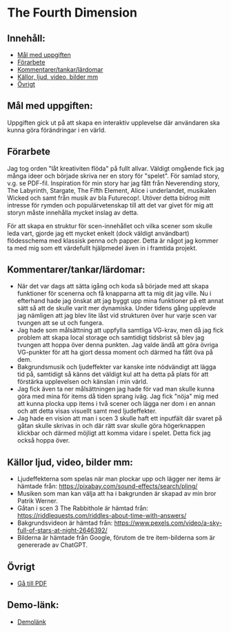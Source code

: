 # The Fourth Dimension

## Innehåll:
* [Mål med uppgiften](#mål-med-uppgiften)
* [Förarbete](#förarbete)
* [Kommentarer/tankar/lärdomar](#kommentarer-tankar-lärdomar)
* [Källor, ljud, video, bilder mm](#källor-ljud-video-bilder-mm)
* [Övrigt](#övrigt)

## Mål med uppgiften:
Uppgiften gick ut på att skapa en interaktiv upplevelse där användaren ska kunna göra förändringar i en värld. 

## Förarbete
Jag tog orden "låt kreativiten flöda" på fullt allvar. Väldigt omgående fick jag många ideer och började skriva ner en story för "spelet". För samlad story, v.g. se PDF-fil. Inspiration för min story har jag fått från Neverending story, The Labyrinth, Stargate, The Fifth Element, Alice i underlandet, musikalen Wicked och samt från musik av bla Futurecop!. Utöver detta bidrog mitt intresse för rymden och populärvetenskap till att det var givet för mig att storyn måste innehålla mycket inslag av detta. 

För att skapa en struktur för scen-innehållet och vilka scener som skulle leda vart, gjorde jag ett mycket enkelt (dock väldigt användbart) flödesschema med klassisk penna och papper. Detta är något jag kommer ta med mig som ett värdefullt hjälpmedel även in i framtida projekt. 

## Kommentarer/tankar/lärdomar:
* När det var dags att sätta igång och koda så började med att skapa funktioner för scenerna och få knapparna att ta mig dit jag ville. Nu i efterhand hade jag önskat att jag byggt upp mina funktioner på ett annat sätt så att de skulle varit mer dynamiska. Under tidens gång upplevde jag nämligen att jag blev lite låst vid strukturen över hur varje scen var tvungen att se ut och fungera. 
* Jag hade som målsättning att uppfylla samtliga VG-krav, men då jag fick problem att skapa local storage och samtidigt tidsbrist så blev jag tvungen att hoppa över denna punkten. Jag valde ändå att göra övriga VG-punkter för att ha gjort dessa moment och därmed ha fått öva på dem.  
* Bakgrundsmusik och ljudeffekter var kanske inte nödvändigt att lägga tid på, samtidigt så känns det väldigt kul att ha detta på plats för att förstärka upplevelsen och känslan i min värld. 
* Jag fick även ta ner målsättningen jag hade för vad man skulle kunna göra med mina för items då tiden sprang iväg. Jag fick "nöja" mig med att kunna plocka upp items i två scener och lägga ner dom i en annan och att detta visas visuellt samt med ljudeffekter. 
* Jag hade en vision att man i scen 3 skulle haft ett inputfält där svaret på gåtan skulle skrivas in och där rätt svar skulle göra högerknappen klickbar och därmed möjligt att komma vidare i spelet. Detta fick jag också hoppa över. 

## Källor ljud, video, bilder mm:
* Ljudeffekterna som spelas när man plockar upp och lägger ner items är hämtade från: https://pixabay.com/sound-effects/search/pling/
* Musiken som man kan välja att ha i bakgrunden är skapad av min bror Patrik Werner. 
* Gåtan i scen 3 The Rabbithole är hämtad från: https://riddlequests.com/riddles-about-time-with-answers/
* Bakgrundsvideon är hämtad från: https://www.pexels.com/video/a-sky-full-of-stars-at-night-2646392/
* Bilderna är hämtade från Google, förutom de tre item-bilderna som är genererade av ChatGPT. 

## Övrigt
* [Gå till PDF](https://github.com/cadring/JS-Assignment1/blob/main/docs/Individuell%20Inl%C3%A4mning%20Javascript%20The%20Fourth%20Dimension.pdf)

## Demo-länk:
* [Demolänk](https://cadring.github.io/JS-Assignment1/)